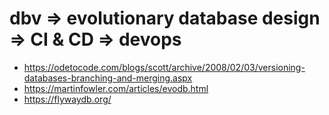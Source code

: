 # dbv => evolutionary database design => CI & CD => devops #

* <https://odetocode.com/blogs/scott/archive/2008/02/03/versioning-databases-branching-and-merging.aspx>
* <https://martinfowler.com/articles/evodb.html>
* <https://flywaydb.org/>
